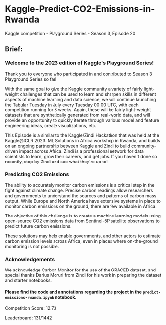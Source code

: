 # Kaggle-Predict-CO2-Emissions-in-Rwanda
Kaggle competition - Playground Series - Season 3, Episode 20

## Brief:

### Welcome to the 2023 edition of Kaggle's Playground Series!
Thank you to everyone who participated in and contributed to Season 3 Playground Series so far!

With the same goal to give the Kaggle community a variety of fairly light-weight challenges that can be used to learn and sharpen skills in different aspects of machine learning and data science, we will continue launching the Tabular Tuesday in July every Tuesday 00:00 UTC, with each competition running for 3 weeks. Again, these will be fairly light-weight datasets that are synthetically generated from real-world data, and will provide an opportunity to quickly iterate through various model and feature engineering ideas, create visualizations, etc.

This Episode is a similar to the Kaggle/Zindi Hackathon that was held at the Kaggle@ICLR 2023: ML Solutions in Africa workshop in Rwanda, and builds on an ongoing partnership between Kaggle and Zindi to build community-driven impact across Africa. Zindi is a professional network for data scientists to learn, grow their careers, and get jobs. If you haven't done so recently, stop by Zindi and see what they're up to!

### Predicting CO2 Emissions
The ability to accurately monitor carbon emissions is a critical step in the fight against climate change. Precise carbon readings allow researchers and governments to understand the sources and patterns of carbon mass output. While Europe and North America have extensive systems in place to monitor carbon emissions on the ground, there are few available in Africa.

The objective of this challenge is to create a machine learning models using open-source CO2 emissions data from Sentinel-5P satellite observations to predict future carbon emissions.

These solutions may help enable governments, and other actors to estimate carbon emission levels across Africa, even in places where on-the-ground monitoring is not possible.

### Acknowledgements
We acknowledge Carbon Monitor for the use of the GRACED dataset, and special thanks Darius Moruri from Zindi for his work in preparing the dataset and starter notebooks.

#### Please find the code and annotations regarding the project in the `predict-emissions-rwanda.ipynb` notebook.

 Competition Score: 12.73
 
 Leaderboard: 131/1442
